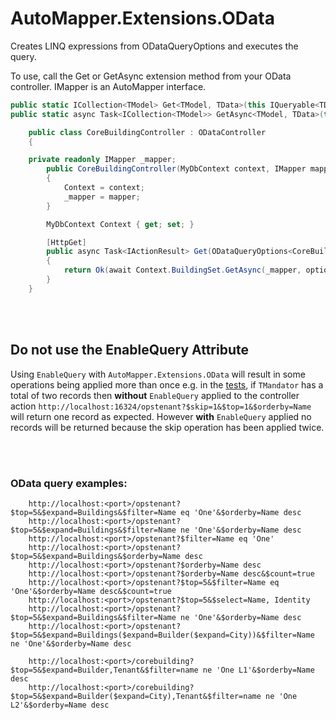 # AutoMapper.Extensions.OData
Creates LINQ expressions from ODataQueryOptions and executes the query.

To use, call the Get or GetAsync extension method from your OData controller.  IMapper is an AutoMapper interface.

```c#
public static ICollection<TModel> Get<TModel, TData>(this IQueryable<TData> query, IMapper mapper, ODataQueryOptions<TModel> options);
public static async Task<ICollection<TModel>> GetAsync<TModel, TData>(this IQueryable<TData> query, IMapper mapper, ODataQueryOptions<TModel> options)
```

```c#
    public class CoreBuildingController : ODataController
    {

	private readonly IMapper _mapper;
        public CoreBuildingController(MyDbContext context, IMapper mapper)
        {
            Context = context;
            _mapper = mapper;
        }

        MyDbContext Context { get; set; }

        [HttpGet]
        public async Task<IActionResult> Get(ODataQueryOptions<CoreBuilding> options)
        {
            return Ok(await Context.BuildingSet.GetAsync(_mapper, options));
        }
    }
```

<br><br>
## Do not use the EnableQuery Attribute
Using `EnableQuery` with `AutoMapper.Extensions.OData` will result in some operations being applied more than once e.g. in the [tests](https://github.com/AutoMapper/AutoMapper.Extensions.OData/blob/5b4a9c8bef4c408268603e4c2186ca65b930559c/AutoMapper.OData.EFCore.Tests/AllTests.cs#L342),
if `TMandator` has a total of two records then **without** `EnableQuery` applied to the controller action `http://localhost:16324/opstenant?$skip=1&$top=1&$orderby=Name` will return one record as expected. However **with** `EnableQuery` applied
no records will be returned because the skip operation has been applied twice.


<br><br>
### OData query examples:

``` 
	http://localhost:<port>/opstenant?$top=5&$expand=Buildings&$filter=Name eq 'One'&$orderby=Name desc
	http://localhost:<port>/opstenant?$top=5&$expand=Buildings&$filter=Name ne 'One'&$orderby=Name desc
	http://localhost:<port>/opstenant?$filter=Name eq 'One'
	http://localhost:<port>/opstenant?$top=5&$expand=Buildings&$orderby=Name desc
	http://localhost:<port>/opstenant?$orderby=Name desc
	http://localhost:<port>/opstenant?$orderby=Name desc&$count=true
	http://localhost:<port>/opstenant?$top=5&$filter=Name eq 'One'&$orderby=Name desc&$count=true
	http://localhost:<port>/opstenant?$top=5&$select=Name, Identity
	http://localhost:<port>/opstenant?$top=5&$expand=Buildings&$filter=Name ne 'One'&$orderby=Name desc
	http://localhost:<port>/opstenant?$top=5&$expand=Buildings($expand=Builder($expand=City))&$filter=Name ne 'One'&$orderby=Name desc

	http://localhost:<port>/corebuilding?$top=5&$expand=Builder,Tenant&$filter=name ne 'One L1'&$orderby=Name desc
	http://localhost:<port>/corebuilding?$top=5&$expand=Builder($expand=City),Tenant&$filter=name ne 'One L2'&$orderby=Name desc
```
